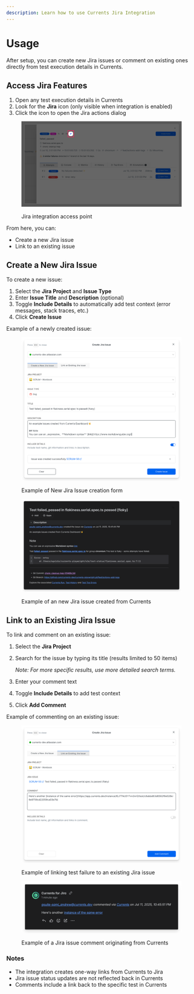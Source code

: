 ```yaml
---
description: Learn how to use Currents Jira Integration
---
```


# Usage

After setup, you can create new Jira issues or comment on existing ones directly from test execution details in Currents.

## Access Jira Features

1. Open any test execution details in Currents
2. Look for the **Jira** icon (only visible when integration is enabled)
3. Click the icon to open the Jira actions dialog

<figure><img src="../../../.gitbook/assets/currents-2025-07-11-15.25.08@2x.png" alt="Jira integration access point"><figcaption><p>Jira integration access point</p></figcaption></figure>

From here, you can:

* Create a new Jira issue
* Link to an existing issue

## Create a New Jira Issue

To create a new issue:

1. Select the **Jira Project** and **Issue Type**
2. Enter **Issue Title** and **Description** (optional)
3. Toggle **Include Details** to automatically add test context (error messages, stack traces, etc.)
4. Click **Create Issue**

Example of a newly created issue:

<figure><img src="../../../.gitbook/assets/currents-2025-07-11-15.41.48@2x (1).png" alt="Example of New Jira Issue creation form"><figcaption><p>Example of New Jira Issue creation form</p></figcaption></figure>

<figure><img src="../../../.gitbook/assets/currents-2025-07-11-15.42.28@2x.png" alt="Example of an new Jira issue created from Currents"><figcaption><p>Example of an new Jira issue created from Currents</p></figcaption></figure>

## Link to an Existing Jira Issue

To link and comment on an existing issue:

1. Select the **Jira Project**
2.  Search for the issue by typing its title (results limited to 50 items)

    _Note: For more specific results, use more detailed search terms._
3. Enter your comment text
4. Toggle **Include Details** to add test context
5. Click **Add Comment**



Example of commenting on an existing issue:

<figure><img src="../../../.gitbook/assets/currents-2025-07-11-15.45.42@2x.png" alt="Example of linking test failure to an existing Jira issue"><figcaption><p>Example of linking test failure to an existing Jira issue</p></figcaption></figure>

<figure><img src="../../../.gitbook/assets/currents-2025-07-11-15.47.01@2x.png" alt="Example of a Jira issue comment originating from Currents"><figcaption><p>Example of a Jira issue comment originating from Currents</p></figcaption></figure>

### Notes

* The integration creates one-way links from Currents to Jira
* Jira issue status updates are not reflected back in Currents
* Comments include a link back to the specific test in Currents
